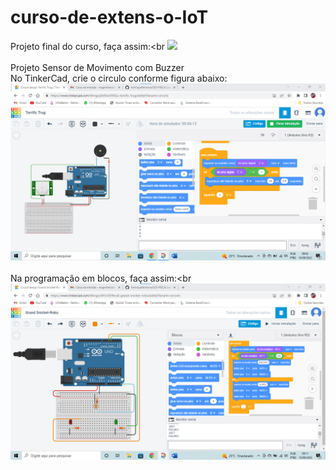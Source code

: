 # curso-de-extens-o-IoT

Projeto final do curso, faça assim:<br
<img src="projeto final.jpg"><br>
<br>
 Projeto Sensor de Movimento com Buzzer<br>
No TinkerCad, crie o circulo conforme figura abaixo:<br>
<img src="projeto 3.png"><br>
<br>
Na programação em blocos, faça assim:<br
<img src="projeto 2.png"><br>
<br>
